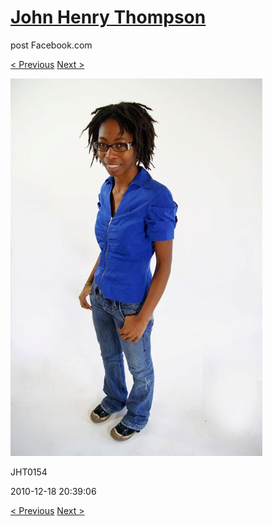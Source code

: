 # [John Henry Thompson](../README.md)
post Facebook.com

[< Previous](2010-12-18-23.md) [Next >](2010-12-18-25.md)

[![](../media/2010-12-18/Fam-2010-JHT0154.jpg)](../README.md)

JHT0154

2010-12-18 20:39:06

[< Previous](2010-12-18-23.md) [Next >](2010-12-18-25.md)